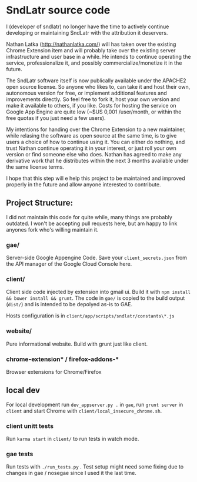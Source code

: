 # SndLatr source code

I (developer of sndlatr) no longer have the time to actively continue developing or maintaining SndLatr with the attribution it deservers.

Nathan Latka (http://nathanlatka.com/) will has taken over the existing Chrome Extension item and will probably take over the existing server infrastructure and user base in a while. He intends to continue operating the service, professionalize it, and possibly commercialize/monetize it in the future.

The SndLatr software itself is now publically available under the APACHE2 open source license. So anyone who likes to, can take it and host their own, autonomous version for free, or implement additional features and improvements directly. So feel free to fork it, host your own version and make it available to others, if you like.
Costs for hosting the service on Google App Engine are quite low (~$US 0,001 /user/month, or within the free quotas if you just need a few users).

My intentions for handing over the Chrome Extension to a new maintainer, while relasing the software as open source at the same time, is to give users a choice of how to continue using it. You can either do nothing, and trust Nathan continue operating it in your interest, or just roll your own version or find someone else who does.
Nathan has agreed to make any derivative work that he distributes within the next 3 months available under the same license terms.

I hope that this step will e help this project to be maintained and improved properly in the future and allow anyone interested to contribute.


## Project Structure:
I did not maintain this code for quite while, many things are probably outdated.
I won't be accepting pull requests here, but am happy to link anyones fork who's willing maintain it.

### gae/
Server-side Google Appengine Code.
Save your `client_secrets.json` from the API manager of the Google Cloud Console
here.

### client/
Client side code injected by extension into gmail ui.  Build it with `npm install &&
bower install && grunt`. The code in `gae/` is copied to the build output
(`dist/`) and is intended to be depolyed as-is to GAE.

Hosts configuration is in `client/app/scripts/sndlatr/constants\*.js`

### website/
Pure informational website. Build with grunt just like client.

### chrome-extension\* / firefox-addons-\*
Browser extensions for Chrome/Firefox

## local dev
For local development run `dev_appserver.py .` in `gae`, run `grunt server` in
`client` and start Chrome with `client/local_insecure_chrome.sh`.

### client unitt tests
Run `karma start` in `client/` to run tests in watch mode.

### gae tests
Run tests with `./run_tests.py` .
Test setup might need some fixing due to changes in gae / nosegae since I used
it the last time.
